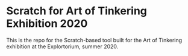 # Scratch for Art of Tinkering Exhibition 2020
 This is the repo for the Scratch-based tool built for the Art of Tinkering exhibition at the Explortorium, summer 2020.